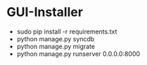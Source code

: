 GUI-Installer
=============


 - sudo pip install -r requirements.txt
 - python manage.py syncdb
 - python manage.py migrate
 - python manage.py runserver 0.0.0.0:8000
